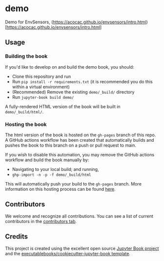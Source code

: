 # demo

Demo for EnvSensors, (https://acocac.github.io/envsensors/intro.html)[https://acocac.github.io/envsensors/intro.html]

## Usage

### Building the book

If you'd like to develop on and build the demo book, you should:

- Clone this repository and run
- Run `pip install -r requirements.txt` (it is recommended you do this within a virtual environment)
- (Recommended) Remove the existing `demo/_build/` directory
- Run `jupyter-book build demo/`

A fully-rendered HTML version of the book will be built in `demo/_build/html/`.

### Hosting the book

The html version of the book is hosted on the `gh-pages` branch of this repo. A GitHub actions workflow has been created that automatically builds and pushes the book to this branch on a push or pull request to main.

If you wish to disable this automation, you may remove the GitHub actions workflow and build the book manually by:

- Navigating to your local build; and running,
- `ghp-import -n -p -f demo/_build/html`

This will automatically push your build to the `gh-pages` branch. More information on this hosting process can be found [here](https://jupyterbook.org/publish/gh-pages.html#manually-host-your-book-with-github-pages).

## Contributors

We welcome and recognize all contributions. You can see a list of current contributors in the [contributors tab](https://github.com/acocac/demo/graphs/contributors).

## Credits

This project is created using the excellent open source [Jupyter Book project](https://jupyterbook.org/) and the [executablebooks/cookiecutter-jupyter-book template](https://github.com/executablebooks/cookiecutter-jupyter-book).
